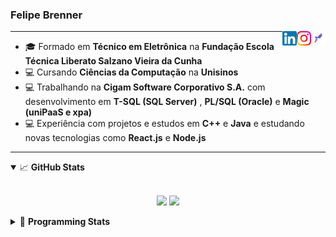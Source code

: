 <h3>Felipe Brenner</h3>

<a href="https://app.rocketseat.com.br/me/felipe-de-oliveira-brenner-conta-ignite" target="_blank" rel="nofollow"><img align="right" width="23rem" src="./assets/rocketseat.png" alt="Rocketseat: @felipe-de-oliveira-brenner-conta-ignite"/></a>
<a href="https://www.instagram.com/felipeobrenner/" target="_blank" rel="nofollow"><img align="right" width="23rem" src="./assets/instagram.png" alt="Instagram: @felipeobrenner"/></a>
<a href="https://www.linkedin.com/in/felipe-de-oliveira-brenner/" target="_blank" rel="nofollow"><img align="right" width="23rem" src="./assets/linkedin.png" alt="LinkedIn: @felipe-de-oliveira-brenner"/></a>

---

- 🎓 Formado em **Técnico em Eletrônica** na **Fundação Escola Técnica Liberato Salzano Vieira da Cunha**
- 💻 Cursando **Ciências da Computação** na **Unisinos**
- 💻 Trabalhando na **Cigam Software Corporativo S.A.** com desenvolvimento em **T-SQL (SQL Server)** , **PL/SQL (Oracle)** e **Magic (uniPaaS e xpa)**
- 💻 Experiência com projetos e estudos em **C++** e **Java** e estudando novas tecnologias como **React.js** e **Node.js**

---

<details open>
  <summary>📈 <b>GitHub Stats</b></summary>
  <br>
  <p align="center">
  <img src="https://github-readme-stats.vercel.app/api?username=felipebrenner&show_icons=true&theme=dark"/>
  <img src="https://github-readme-stats.vercel.app/api/top-langs/?username=felipebrenner&layout=compact&theme=dark">
  </p>

</details>

<details>
  <summary>🤖 <b>Programming Stats</b></summary>
  <br/>

  <!--START_SECTION:waka-->
**🐱 My Github Data** 

> 🏆 398 Contributions in the Year 2021
 > 
> 📦 108.6 kB Used in Github's Storage 
 > 
> 🚫 Not Opted to Hire
 > 
> 📜 17 Public Repositories 
 > 
> 🔑 1 Private Repository 
 > 
**I'm a Night 🦉** 

```text
🌞 Morning    33 commits     ██░░░░░░░░░░░░░░░░░░░░░░░   7.76% 
🌆 Daytime    115 commits    ██████░░░░░░░░░░░░░░░░░░░   27.06% 
🌃 Evening    254 commits    ███████████████░░░░░░░░░░   59.76% 
🌙 Night      23 commits     █░░░░░░░░░░░░░░░░░░░░░░░░   5.41%

```
📅 **I'm Most Productive on Sunday** 

```text
Monday       71 commits     ████░░░░░░░░░░░░░░░░░░░░░   16.71% 
Tuesday      89 commits     █████░░░░░░░░░░░░░░░░░░░░   20.94% 
Wednesday    42 commits     ██░░░░░░░░░░░░░░░░░░░░░░░   9.88% 
Thursday     47 commits     ██░░░░░░░░░░░░░░░░░░░░░░░   11.06% 
Friday       25 commits     █░░░░░░░░░░░░░░░░░░░░░░░░   5.88% 
Saturday     58 commits     ███░░░░░░░░░░░░░░░░░░░░░░   13.65% 
Sunday       93 commits     █████░░░░░░░░░░░░░░░░░░░░   21.88%

```


📊 **This Week I Spent My Time On** 

```text
💬 Programming Languages: 
JavaScript               19 hrs 37 mins      ███████████████████░░░░░░   76.88% 
TypeScript               2 hrs 38 mins       ██░░░░░░░░░░░░░░░░░░░░░░░   10.37% 
JSON                     1 hr 45 mins        █░░░░░░░░░░░░░░░░░░░░░░░░   6.86% 
Other                    1 hr 1 min          █░░░░░░░░░░░░░░░░░░░░░░░░   4.0% 
Markdown                 28 mins             ░░░░░░░░░░░░░░░░░░░░░░░░░   1.88%

🔥 Editors: 
VS Code                  25 hrs 32 mins      █████████████████████████   100.0%

🐱‍💻 Projects: 
www_CGFrontEnd           20 hrs 55 mins      ████████████████████░░░░░   81.95% 
ignite-reactjs-dashgo    1 hr 37 mins        █░░░░░░░░░░░░░░░░░░░░░░░░   6.4% 
www_CGFrontTemplate      1 hr 25 mins        █░░░░░░░░░░░░░░░░░░░░░░░░   5.55% 
ignite-reactjs-nextauth  1 hr 17 mins        █░░░░░░░░░░░░░░░░░░░░░░░░   5.06% 
Unknown Project          8 mins              ░░░░░░░░░░░░░░░░░░░░░░░░░   0.58%

💻 Operating System: 
Linux                    16 hrs 33 mins      ████████████████░░░░░░░░░   64.83% 
Windows                  8 hrs 58 mins       ████████░░░░░░░░░░░░░░░░░   35.17%

```

**I Mostly Code in TypeScript** 

```text
TypeScript               6 repos             ████████░░░░░░░░░░░░░░░░░   35.29% 
Java                     3 repos             ████░░░░░░░░░░░░░░░░░░░░░   17.65% 
CSS                      2 repos             ███░░░░░░░░░░░░░░░░░░░░░░   11.76% 
Assembly                 1 repo              █░░░░░░░░░░░░░░░░░░░░░░░░   5.88% 
HTML                     1 repo              █░░░░░░░░░░░░░░░░░░░░░░░░   5.88%

```



 Last Updated on 18/07/2021
<!--END_SECTION:waka-->
</details>
